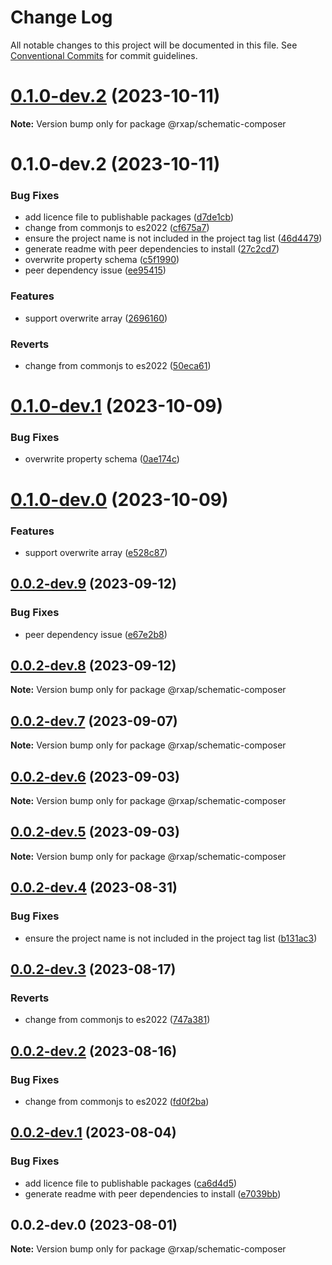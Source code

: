 # Change Log

All notable changes to this project will be documented in this file.
See [Conventional Commits](https://conventionalcommits.org) for commit guidelines.

# [0.1.0-dev.2](https://gitlab.com/rxap/packages/compare/@rxap/schematic-composer@0.1.0-dev.2...@rxap/schematic-composer@0.1.0-dev.2) (2023-10-11)

**Note:** Version bump only for package @rxap/schematic-composer

# 0.1.0-dev.2 (2023-10-11)

### Bug Fixes

- add licence file to publishable packages ([d7de1cb](https://gitlab.com/rxap/packages/commit/d7de1cb9db1bd1628f37084e3b0ffd1755aa75f6))
- change from commonjs to es2022 ([cf675a7](https://gitlab.com/rxap/packages/commit/cf675a7254de9ce4b269264df59794dd42fcbd8b))
- ensure the project name is not included in the project tag list ([46d4479](https://gitlab.com/rxap/packages/commit/46d44798258ea1b20df9d4408b9c0809f55027b2))
- generate readme with peer dependencies to install ([27c2cd7](https://gitlab.com/rxap/packages/commit/27c2cd7d98f0c8a499b8c30719f49d69e4970ae9))
- overwrite property schema ([c5f1990](https://gitlab.com/rxap/packages/commit/c5f1990eaa0432d356077674e9dd17817d2953fc))
- peer dependency issue ([ee95415](https://gitlab.com/rxap/packages/commit/ee95415370d9ef2396916d6c25061a0df791034a))

### Features

- support overwrite array ([2696160](https://gitlab.com/rxap/packages/commit/2696160aef2cf384edca3235aa0aaadc3afb97cc))

### Reverts

- change from commonjs to es2022 ([50eca61](https://gitlab.com/rxap/packages/commit/50eca61e9a89388d1cfeefb8b1029b302b6f307e))

# [0.1.0-dev.1](https://gitlab.com/rxap/packages/compare/@rxap/schematic-composer@0.1.0-dev.0...@rxap/schematic-composer@0.1.0-dev.1) (2023-10-09)

### Bug Fixes

- overwrite property schema ([0ae174c](https://gitlab.com/rxap/packages/commit/0ae174c4346bc233b863c13909449594a3701032))

# [0.1.0-dev.0](https://gitlab.com/rxap/packages/compare/@rxap/schematic-composer@0.0.2-dev.9...@rxap/schematic-composer@0.1.0-dev.0) (2023-10-09)

### Features

- support overwrite array ([e528c87](https://gitlab.com/rxap/packages/commit/e528c87fd5fb49898583e0c08c191942e7e2f8e4))

## [0.0.2-dev.9](https://gitlab.com/rxap/packages/compare/@rxap/schematic-composer@0.0.2-dev.8...@rxap/schematic-composer@0.0.2-dev.9) (2023-09-12)

### Bug Fixes

- peer dependency issue ([e67e2b8](https://gitlab.com/rxap/packages/commit/e67e2b8eb884b598536d16c2c544a9ad9be5b53e))

## [0.0.2-dev.8](https://gitlab.com/rxap/packages/compare/@rxap/schematic-composer@0.0.2-dev.7...@rxap/schematic-composer@0.0.2-dev.8) (2023-09-12)

**Note:** Version bump only for package @rxap/schematic-composer

## [0.0.2-dev.7](https://gitlab.com/rxap/packages/compare/@rxap/schematic-composer@0.0.2-dev.6...@rxap/schematic-composer@0.0.2-dev.7) (2023-09-07)

**Note:** Version bump only for package @rxap/schematic-composer

## [0.0.2-dev.6](https://gitlab.com/rxap/packages/compare/@rxap/schematic-composer@0.0.2-dev.5...@rxap/schematic-composer@0.0.2-dev.6) (2023-09-03)

**Note:** Version bump only for package @rxap/schematic-composer

## [0.0.2-dev.5](https://gitlab.com/rxap/packages/compare/@rxap/schematic-composer@0.0.2-dev.4...@rxap/schematic-composer@0.0.2-dev.5) (2023-09-03)

**Note:** Version bump only for package @rxap/schematic-composer

## [0.0.2-dev.4](https://gitlab.com/rxap/packages/compare/@rxap/schematic-composer@0.0.2-dev.3...@rxap/schematic-composer@0.0.2-dev.4) (2023-08-31)

### Bug Fixes

- ensure the project name is not included in the project tag list ([b131ac3](https://gitlab.com/rxap/packages/commit/b131ac3bd92b3b8799d62f15bbd30a1997d7c753))

## [0.0.2-dev.3](https://gitlab.com/rxap/packages/compare/@rxap/schematic-composer@0.0.2-dev.2...@rxap/schematic-composer@0.0.2-dev.3) (2023-08-17)

### Reverts

- change from commonjs to es2022 ([747a381](https://gitlab.com/rxap/packages/commit/747a381a090f0a276cf363da61bb19ed0c9cb5b7))

## [0.0.2-dev.2](https://gitlab.com/rxap/packages/compare/@rxap/schematic-composer@0.0.2-dev.1...@rxap/schematic-composer@0.0.2-dev.2) (2023-08-16)

### Bug Fixes

- change from commonjs to es2022 ([fd0f2ba](https://gitlab.com/rxap/packages/commit/fd0f2bae24eae7c854e96f630076cd5598c30be6))

## [0.0.2-dev.1](https://gitlab.com/rxap/packages/compare/@rxap/schematic-composer@0.0.2-dev.0...@rxap/schematic-composer@0.0.2-dev.1) (2023-08-04)

### Bug Fixes

- add licence file to publishable packages ([ca6d4d5](https://gitlab.com/rxap/packages/commit/ca6d4d509a743b89bad5ed7ae935d3007231705a))
- generate readme with peer dependencies to install ([e7039bb](https://gitlab.com/rxap/packages/commit/e7039bb5e86ffeadfe7cc92d5fc71d32f8efb4fb))

## 0.0.2-dev.0 (2023-08-01)

**Note:** Version bump only for package @rxap/schematic-composer
